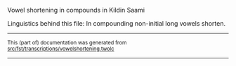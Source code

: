 
Vowel shortening in compounds in Kildin Saami

Linguistics behind this file: 
In compounding non-initial long vowels shorten.

* * *

<small>This (part of) documentation was generated from [src/fst/transcriptions/vowelshortening.twolc](https://github.com/giellalt/lang-sjd/blob/main/src/fst/transcriptions/vowelshortening.twolc)</small>

---

